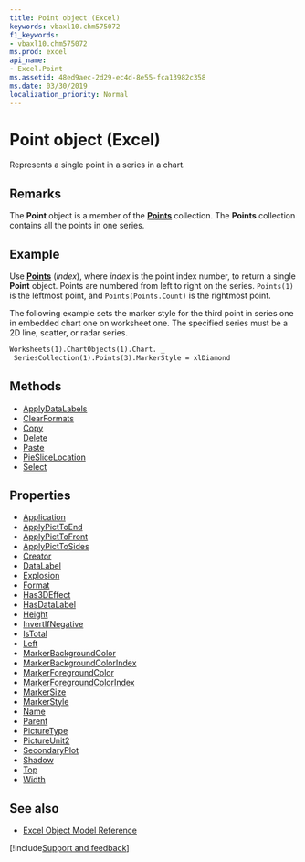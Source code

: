 ```yaml
---
title: Point object (Excel)
keywords: vbaxl10.chm575072
f1_keywords:
- vbaxl10.chm575072
ms.prod: excel
api_name:
- Excel.Point
ms.assetid: 48ed9aec-2d29-ec4d-8e55-fca13982c358
ms.date: 03/30/2019
localization_priority: Normal
---
```



# Point object (Excel)

Represents a single point in a series in a chart.


## Remarks

The **Point** object is a member of the **[Points](Excel.Points(object).md)** collection. The **Points** collection contains all the points in one series.


## Example

Use **[Points](Excel.Series.Points.md)** (_index_), where _index_ is the point index number, to return a single **Point** object. Points are numbered from left to right on the series. `Points(1)` is the leftmost point, and `Points(Points.Count)` is the rightmost point. 

The following example sets the marker style for the third point in series one in embedded chart one on worksheet one. The specified series must be a 2D line, scatter, or radar series.

```vb
Worksheets(1).ChartObjects(1).Chart. _ 
 SeriesCollection(1).Points(3).MarkerStyle = xlDiamond
```


## Methods

- [ApplyDataLabels](Excel.Point.ApplyDataLabels.md)
- [ClearFormats](Excel.Point.ClearFormats.md)
- [Copy](Excel.Point.Copy.md)
- [Delete](Excel.Point.Delete.md)
- [Paste](Excel.Point.Paste.md)
- [PieSliceLocation](Excel.Point.PieSliceLocation.md)
- [Select](Excel.Point.Select.md)

## Properties

- [Application](Excel.Point.Application.md)
- [ApplyPictToEnd](Excel.Point.ApplyPictToEnd.md)
- [ApplyPictToFront](Excel.Point.ApplyPictToFront.md)
- [ApplyPictToSides](Excel.Point.ApplyPictToSides.md)
- [Creator](Excel.Point.Creator.md)
- [DataLabel](Excel.Point.DataLabel.md)
- [Explosion](Excel.Point.Explosion.md)
- [Format](Excel.Point.Format.md)
- [Has3DEffect](Excel.Point.Has3DEffect.md)
- [HasDataLabel](Excel.Point.HasDataLabel.md)
- [Height](Excel.Point.Height.md)
- [InvertIfNegative](Excel.Point.InvertIfNegative.md)
- [IsTotal](Excel.point.istotal.md)
- [Left](Excel.Point.Left.md)
- [MarkerBackgroundColor](Excel.Point.MarkerBackgroundColor.md)
- [MarkerBackgroundColorIndex](Excel.Point.MarkerBackgroundColorIndex.md)
- [MarkerForegroundColor](Excel.Point.MarkerForegroundColor.md)
- [MarkerForegroundColorIndex](Excel.Point.MarkerForegroundColorIndex.md)
- [MarkerSize](Excel.Point.MarkerSize.md)
- [MarkerStyle](Excel.Point.MarkerStyle.md)
- [Name](Excel.Point.Name.md)
- [Parent](Excel.Point.Parent.md)
- [PictureType](Excel.Point.PictureType.md)
- [PictureUnit2](Excel.Point.PictureUnit2.md)
- [SecondaryPlot](Excel.Point.SecondaryPlot.md)
- [Shadow](Excel.Point.Shadow.md)
- [Top](Excel.Point.Top.md)
- [Width](Excel.Point.Width.md)


## See also

- [Excel Object Model Reference](overview/Excel/object-model.md)

[!include[Support and feedback](~/includes/feedback-boilerplate.md)]
